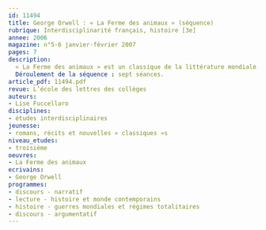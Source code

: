 ```yaml
---
id: 11494
title: George Orwell : « La Ferme des animaux » (séquence)
rubrique: Interdisciplinarité français, histoire [3e]
annee: 2006
magazine: n°5-6 janvier-février 2007
pages: 7
description: 
  « La Ferme des animaux » est un classique de la littérature mondiale, susceptible de multiples niveaux de lecture. Abordé en classe de troisième, ce bref conte philosophique humoristique, écrit dans un style délibérément simple, se prête à de nombreuses activités interdisciplinaires en histoire. Cette séquence peut être proposée dans le cadre d’un travail sur le genre narratif (conte merveilleux, conte animalier, allégorie), ou dans celui d’un travail sur l’argumentation (la fable comme procédé de mise en argumentation, étude d’un discours argumentatif). Elle permet aussi un travail interdisciplinaire en histoire. Les élèves auront lu le roman à la maison et recherché dans la biographie d’Orwell et le contexte historique qui précède l’écriture de « La Ferme des animaux », les éléments qui ont pu en influencer la rédaction. Une partie de la séquence est menée par le professeur de français. L’autre s’appuie sur le cours d’histoire. C’est pourquoi il est préférable d’envisager l’étude du roman au moment où l’histoire de l’Union soviétique est abordée.
  Déroulement de la séquence : sept séances.
article_pdf: 11494.pdf
revue: L’école des lettres des collèges
auteurs:
- Lise Fuccellaro
disciplines:
- études interdisciplinaires
jeunesse:
- romans, récits et nouvelles « classiques »s
niveau_etudes:
- troisième
oeuvres:
- La Ferme des animaux
ecrivains:
- George Orwell
programmes:
- discours - narratif
- lecture - histoire et monde contemporains
- histoire - guerres mondiales et régimes totalitaires
- discours - argumentatif
---
```

